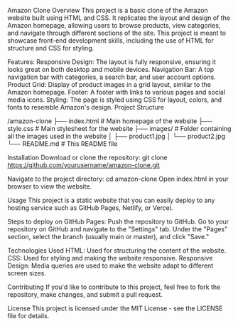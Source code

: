 Amazon Clone
Overview
This project is a basic clone of the Amazon website built using HTML and CSS. It replicates the layout and design of the Amazon homepage, allowing users to browse products, view categories, and navigate through different sections of the site. This project is meant to showcase front-end development skills, including the use of HTML for structure and CSS for styling.

Features:
Responsive Design: The layout is fully responsive, ensuring it looks great on both desktop and mobile devices.
Navigation Bar: A top navigation bar with categories, a search bar, and user account options.
Product Grid: Display of product images in a grid layout, similar to the Amazon homepage.
Footer: A footer with links to various pages and social media icons.
Styling: The page is styled using CSS for layout, colors, and fonts to resemble Amazon's design.
Project Structure

/amazon-clone
  ├── index.html        # Main homepage of the website
  ├── style.css         # Main stylesheet for the website
  ├── images/           # Folder containing all the images used in the website
  │   ├── product1.jpg
  │   └── product2.jpg
  └── README.md         # This README file
  
Installation
Download or clone the repository:
git clone https://github.com/yourusername/amazon-clone.git

Navigate to the project directory:
cd amazon-clone
Open index.html in your browser to view the website.

Usage
This project is a static website that you can easily deploy to any hosting service such as GitHub Pages, Netlify, or Vercel.

Steps to deploy on GitHub Pages:
Push the repository to GitHub.
Go to your repository on GitHub and navigate to the "Settings" tab.
Under the "Pages" section, select the branch (usually main or master), and click "Save."

Technologies Used
HTML: Used for structuring the content of the website.
CSS: Used for styling and making the website responsive.
Responsive Design: Media queries are used to make the website adapt to different screen sizes.

Contributing
If you'd like to contribute to this project, feel free to fork the repository, make changes, and submit a pull request.

License
This project is licensed under the MIT License - see the LICENSE file for details.

